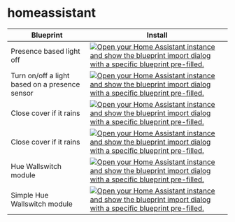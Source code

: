 # homeassistant


| Blueprint | Install |
| -- | -- |
| Presence based light off | [![Open your Home Assistant instance and show the blueprint import dialog with a specific blueprint pre-filled.](https://my.home-assistant.io/badges/blueprint_import.svg)](https://my.home-assistant.io/redirect/blueprint_import/?blueprint_url=https://github.com/deese/homeassistant/blob/main/ha-bp-presence_based_light_off.yaml) | 
| Turn on/off a light based on a presence sensor | [![Open your Home Assistant instance and show the blueprint import dialog with a specific blueprint pre-filled.](https://my.home-assistant.io/badges/blueprint_import.svg)](https://my.home-assistant.io/redirect/blueprint_import/?blueprint_url=https://github.com/deese/homeassistant/blob/main/ha-bp-pressence_light_on_off.yaml) | 
| Close cover if it rains | [![Open your Home Assistant instance and show the blueprint import dialog with a specific blueprint pre-filled.](https://my.home-assistant.io/badges/blueprint_import.svg)](https://my.home-assistant.io/redirect/blueprint_import/?blueprint_url=https://github.com/deese/homeassistant/blob/main/ha-bp-rain-protection_cover.yaml) | 
| Close cover if it rains | [![Open your Home Assistant instance and show the blueprint import dialog with a specific blueprint pre-filled.](https://my.home-assistant.io/badges/blueprint_import.svg)](https://my.home-assistant.io/redirect/blueprint_import/?blueprint_url=https://github.com/deese/homeassistant/blob/main/ha-bp-rain-protection_cover.yaml) | 
| Hue Wallswitch module | [![Open your Home Assistant instance and show the blueprint import dialog with a specific blueprint pre-filled.](https://my.home-assistant.io/badges/blueprint_import.svg)](https://my.home-assistant.io/redirect/blueprint_import/?blueprint_url=https://github.com/deese/homeassistant/blob/main/ha-bp-hue-wallswitch.yaml) |
| Simple Hue Wallswitch module | [![Open your Home Assistant instance and show the blueprint import dialog with a specific blueprint pre-filled.](https://my.home-assistant.io/badges/blueprint_import.svg)](https://my.home-assistant.io/redirect/blueprint_import/?blueprint_url=https://github.com/deese/homeassistant/blob/main/ha-bp-simple-hue-wallswitch.yaml) |

